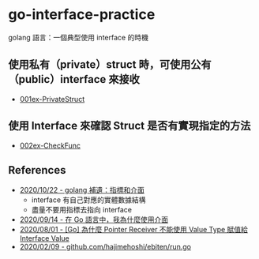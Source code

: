 # go-interface-practice
 golang 語言：一個典型使用 interface 的時機

## 使用私有（private）struct 時，可使用公有（public）interface 來接收
- [001ex-PrivateStruct](./001ex-PrivateStruct)

## 使用 Interface 來確認 Struct 是否有實現指定的方法
- [002ex-CheckFunc](./002ex-CheckFunc)

## References
- [2020/10/22 - golang 補遺：指標和介面](https://mp.weixin.qq.com/s/J_eW_O8AP-on_0DAJ6P1sw)
    - interface 有自己對應的實體數據結構
    - 盡量不要用指標去指向 interface
- [2020/09/14 - 在 Go 語言中，我為什麼使用介面](https://mp.weixin.qq.com/s/AMgCzCG_096iaCdtOJIBBA)
- [2020/08/01 - [Go] 為什麼 Pointer Receiver 不能使用 Value Type 賦值給 Interface Value](https://mileslin.github.io/2020/08/Golang/為什麼-Pointer-Receiver-不能使用-Value-Type-賦值給-Interface-Value/)
- [2020/02/09 - github.com/hajimehoshi/ebiten/run.go](https://github.com/hajimehoshi/ebiten/blob/master/run.go#L313)